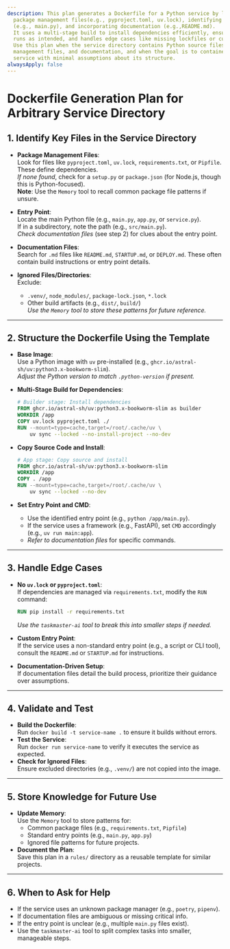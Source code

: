 ```yaml
---
description: This plan generates a Dockerfile for a Python service by leveraging
  package management files(e.g., pyproject.toml, uv.lock), identifying entry points
  (e.g., main.py), and incorporating documentation (e.g.,README.md).
  It uses a multi-stage build to install dependencies efficiently, ensures the service
  runs as intended, and handles edge cases like missing lockfiles or custom entry points
  Use this plan when the service directory contains Python source files, package
  management files, and documentation, and when the goal is to containerize the
  service with minimal assumptions about its structure.
alwaysApply: false
---
```

# Dockerfile Generation Plan for Arbitrary Service Directory

## 1. **Identify Key Files in the Service Directory**
   - **Package Management Files**:  
     Look for files like `pyproject.toml`, `uv.lock`, `requirements.txt`, or `Pipfile`. These define dependencies.  
     *If none found*, check for a `setup.py` or `package.json` (for Node.js, though this is Python-focused).  
     **Note**: Use the `Memory` tool to recall common package file patterns if unsure.

   - **Entry Point**:  
     Locate the main Python file (e.g., `main.py`, `app.py`, or `service.py`).  
     If in a subdirectory, note the path (e.g., `src/main.py`).  
     *Check documentation files* (see step 2) for clues about the entry point.

   - **Documentation Files**:  
     Search for `.md` files like `README.md`, `STARTUP.md`, or `DEPLOY.md`. These often contain build instructions or entry point details.

   - **Ignored Files/Directories**:  
     Exclude:  
     - `.venv/`, `node_modules/`, `package-lock.json`, `*.lock`  
     - Other build artifacts (e.g., `dist/`, `build/`)  
     *Use the `Memory` tool to store these patterns for future reference.*

---

## 2. **Structure the Dockerfile Using the Template**
   - **Base Image**:  
     Use a Python image with `uv` pre-installed (e.g., `ghcr.io/astral-sh/uv:python3.x-bookworm-slim`).  
     *Adjust the Python version to match `.python-version` if present.*

   - **Multi-Stage Build for Dependencies**:  
     ```Dockerfile
     # Builder stage: Install dependencies
     FROM ghcr.io/astral-sh/uv:python3.x-bookworm-slim as builder
     WORKDIR /app
     COPY uv.lock pyproject.toml ./
     RUN --mount=type=cache,target=/root/.cache/uv \
         uv sync --locked --no-install-project --no-dev
     ```

   - **Copy Source Code and Install**:  
     ```Dockerfile
     # App stage: Copy source and install
     FROM ghcr.io/astral-sh/uv:python3.x-bookworm-slim
     WORKDIR /app
     COPY . /app
     RUN --mount=type=cache,target=/root/.cache/uv \
         uv sync --locked --no-dev
     ```

   - **Set Entry Point and CMD**:  
     - Use the identified entry point (e.g., `python /app/main.py`).  
     - If the service uses a framework (e.g., FastAPI), set `CMD` accordingly (e.g., `uv run main:app`).  
     - *Refer to documentation files* for specific commands.

---

## 3. **Handle Edge Cases**
   - **No `uv.lock` or `pyproject.toml`**:  
     If dependencies are managed via `requirements.txt`, modify the `RUN` command:  
     ```Dockerfile
     RUN pip install -r requirements.txt
     ```
     *Use the `taskmaster-ai` tool to break this into smaller steps if needed.*

   - **Custom Entry Point**:  
     If the service uses a non-standard entry point (e.g., a script or CLI tool), consult the `README.md` or `STARTUP.md` for instructions.

   - **Documentation-Driven Setup**:  
     If documentation files detail the build process, prioritize their guidance over assumptions.

---

## 4. **Validate and Test**
   - **Build the Dockerfile**:  
     Run `docker build -t service-name .` to ensure it builds without errors.  
   - **Test the Service**:  
     Run `docker run service-name` to verify it executes the service as expected.  
   - **Check for Ignored Files**:  
     Ensure excluded directories (e.g., `.venv/`) are not copied into the image.

---

## 5. **Store Knowledge for Future Use**
   - **Update Memory**:  
     Use the `Memory` tool to store patterns for:  
     - Common package files (e.g., `requirements.txt`, `Pipfile`)  
     - Standard entry points (e.g., `main.py`, `app.py`)  
     - Ignored file patterns for future projects.  
   - **Document the Plan**:  
     Save this plan in a `rules/` directory as a reusable template for similar projects.

---

## 6. **When to Ask for Help**
   - If the service uses an unknown package manager (e.g., `poetry`, `pipenv`).  
   - If documentation files are ambiguous or missing critical info.  
   - If the entry point is unclear (e.g., multiple `main.py` files exist).  
   - Use the `taskmaster-ai` tool to split complex tasks into smaller, manageable steps.  

